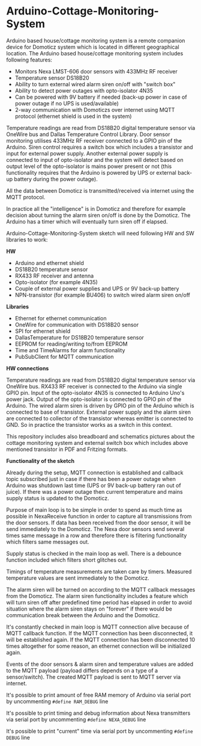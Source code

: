 Arduino-Cottage-Monitoring-System
=================

Arduino based house/cottage monitoring system is a remote companion device for Domoticz system which is located in different
geographical location. The Arduino based house/cottage monitoring system includes following features:

* Monitors Nexa LMST-606 door sensors with 433MHz RF receiver
* Temperature sensor DS18B20
* Ability to turn external wired alarm siren on/off with "switch box"
* Ability to detect power outages with opto-isolator 4N35
* Can be powered with 9V battery if needed (back-up power in case of power outage if no UPS is used/available)
* 2-way communication with Domoticzs over internet using MQTT protocol (ethernet shield is used in the system)

Temperature readings are read from DS18B20 digital temperature sensor via OneWire bus and Dallas Temperature Control Library. 
Door sensor monitoring utilises 433MHz RF receiver connected to a GPIO pin of the Arduino. Siren control requires a switch box
which includes a transistor and input for external power supply. Another external power supply is connected to input of opto-isolator
and the system will detect based on output level of the opto-isolator is mains power present or not (this functionality requires that the
Arduino is powered by UPS or external back-up battery during the power outage).

All the data between Domoticz is transmitted/received via internet using the MQTT protocol.

In practice all the "intelligence" is in Domoticz and therefore for example decision about turning the alarm siren on/off is done by the Domoticz.
The Arduino has a timer which will eventually turn siren off if elapsed.

Arduino-Cottage-Monitoring-System sketch will need following HW and SW libraries to work:

**HW**

* Arduino and ethernet shield
* DS18B20 temperature sensor
* RX433 RF receiver and antenna
* Opto-isolator (for example 4N35)
* Couple of external power supplies and UPS or 9V back-up battery
* NPN-transistor (for example BU406) to switch wired alarm siren on/off

**Libraries**

* Ethernet for ethernet communication
* OneWire for communication with DS18B20 sensor
* SPI for ethernet shield
* DallasTemperature for DS18B20 temperature sensor
* EEPROM for reading/writing to/from EEPROM
* Time and TimeAlarms for alarm functionality
* PubSubClient for MQTT communication

**HW connections**

Temperature readings are read from DS18B20 digital temperature sensor via OneWire bus.
RX433 RF receiver is connected to the Arduino via single GPIO pin.
Input of the opto-isolator 4N35 is connected to Arduino Uno's power jack. Output of the opto-isolator is connected to GPIO pin
of the Arduino. The wired alarm siren is driven by GPIO pin of the Arduino which is connected to base of transistor. External power supply and
the alarm siren are connected to collector of the transistor whereas emitter is connected to GND. So in practice the transistor works as a switch
in this context.

This repository includes also breadboard and schematics pictures about the cottage monitoring system and external switch box which includes above
mentioned transistor in PDF and Fritzing formats.

**Functionality of the sketch**

Already during the setup, MQTT connection is established and callback topic subscribed just in case if there has been a power outage
when Arduino was shutdown last time (UPS or 9V back-up battery ran out of juice). If there was a power outage then current temperature and mains
supply status is updated to the Domoticz.

Purpose of main loop is to be simple in order to spend as much time as possible in NexaReceive function in order to capture all transmissions
from the door sensors. If data has been received from the door sensor, it will be send immediately to the Domoticz. The Nexa door sensors send
several times same message in a row and therefore there is filtering functionality which filters same messages out.

Supply status is checked in the main loop as well. There is a debounce function included which filters short glitches out.

Timings of temperature measurements are taken care by timers. Measured temperature values are sent immediately to the Domoticz.

The alarm siren will be turned on according to the MQTT callback messages from the Domoticz. The alarm siren functionality includes a feature which will
turn siren off after predefined time period has elapsed in order to avoid situation where the alarm siren stays on "forever" if there would be communication
break between the Arduino and the Domoticz.

It's constantly checked in main loop is MQTT connection alive because of MQTT callback function. If the MQTT connection has been disconnected, it will be
established again. If the MQTT connection has been disconnected 10 times altogether for some reason, an ethernet connection will be initialized again.

Events of the door sensors & alarm siren and temperature values are added to the MQTT payload (payload differs depends on a type of a sensor/switch). 
The created MQTT payload is sent to MQTT server via internet.

It's possible to print amount of free RAM memory of Arduino via serial port by uncommenting `#define RAM_DEBUG` line

It's possible to print timing and debug information about Nexa transmitters via serial port by uncommenting `#define NEXA_DEBUG` line

It's possible to print "current" time via serial port by uncommenting `#define DEBUG` line
